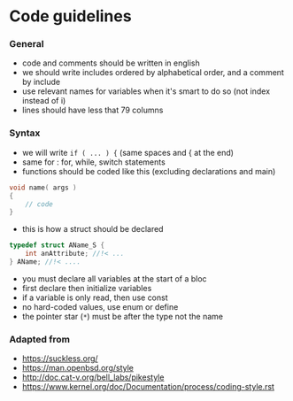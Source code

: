 # Code guidelines

### General
* code and comments should be written in english
* we should write includes ordered by alphabetical order, and a comment by include
* use relevant names for variables when it's smart to do so (not index instead of i)
* lines should have less that 79 columns

### Syntax
* we will write `if ( ... ) {` (same spaces and { at the end)
* same for : for, while, switch statements
* functions should be coded like this (excluding declarations and main)
```c
void name( args )
{
    // code
}  
  ```
* this is how a struct should be declared
```c
typedef struct AName_S {
    int anAttribute; //!< ...
} AName; //!< ....
```
* you must declare all variables at the start of a bloc
* first declare then initialize variables
* if a variable is only read, then use const
* no hard-coded values, use enum or define
* the pointer star (`*`) must be after the type not the name

### Adapted from

* https://suckless.org/
* https://man.openbsd.org/style
* http://doc.cat-v.org/bell_labs/pikestyle
* https://www.kernel.org/doc/Documentation/process/coding-style.rst